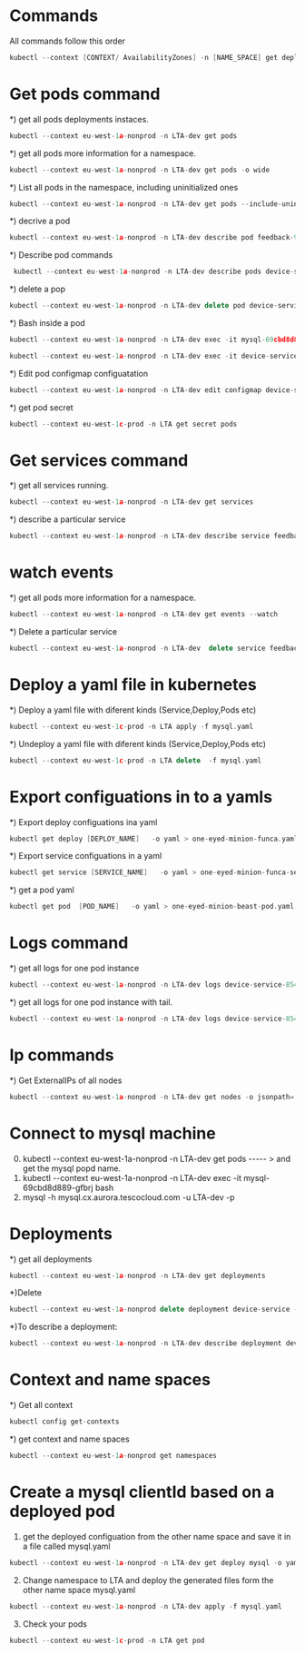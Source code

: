 
Commands
========

All commands follow this order 

```cpp
kubectl --context [CONTEXT/ AvailabilityZones] -n [NAME_SPACE] get deployments
```

Get pods command
================

*) get all pods deployments instaces.
```cpp
kubectl --context eu-west-1a-nonprod -n LTA-dev get pods
```
*) get all pods more information for a namespace.
```cpp
kubectl --context eu-west-1a-nonprod -n LTA-dev get pods -o wide
```

*) List all pods in the namespace, including uninitialized ones
```cpp
kubectl --context eu-west-1a-nonprod -n LTA-dev get pods --include-uninitialized
```

*) decrive a pod
```cpp
kubectl --context eu-west-1a-nonprod -n LTA-dev describe pod feedback-94fd8d555-5bbch

```
*) Describe pod commands
```cpp
 kubectl --context eu-west-1a-nonprod -n LTA-dev describe pods device-service-58c65d99f8-7gjm5
```

*) delete a pop

```cpp
kubectl --context eu-west-1a-nonprod -n LTA-dev delete pod device-service-58c65d99f8-7gjm5
```
*) Bash inside a pod  

```cpp
kubectl --context eu-west-1a-nonprod -n LTA-dev exec -it mysql-69cbd8d889-gwqzk bash
```
```cpp
kubectl --context eu-west-1a-nonprod -n LTA-dev exec -it device-service-6c56ddf486-4qdzl sh
```
*) Edit pod  configmap configuatation
```cpp
kubectl --context eu-west-1a-nonprod -n LTA-dev edit configmap device-service
```

*) get pod secret
```cpp
kubectl --context eu-west-1c-prod -n LTA get secret pods
```

Get services command
====================

*) get all services running.
```cpp
kubectl --context eu-west-1a-nonprod -n LTA-dev get services
```
*) describe a particular service
```cpp
kubectl --context eu-west-1a-nonprod -n LTA-dev describe service feedback
```

watch events
=============
*) get all pods more information for a namespace.
```cpp
kubectl --context eu-west-1a-nonprod -n LTA-dev get events --watch
```

*) Delete a particular service
```cpp
kubectl --context eu-west-1a-nonprod -n LTA-dev  delete service feedback
```

Deploy a yaml file in kubernetes
===============
*) Deploy a yaml file with diferent kinds (Service,Deploy,Pods etc)
```cpp
kubectl --context eu-west-1c-prod -n LTA apply -f mysql.yaml
```
*) Undeploy a yaml file with diferent kinds (Service,Deploy,Pods etc)
```cpp
kubectl --context eu-west-1c-prod -n LTA delete  -f mysql.yaml
```


Export  configuations in to a yamls
==========
*) Export   deploy configuations ina  yaml
```cpp
kubectl get deploy [DEPLOY_NAME]   -o yaml > one-eyed-minion-funca.yaml

```
*) Export   service  configuations in a yaml
```cpp
kubectl get service [SERVICE_NAME]   -o yaml > one-eyed-minion-funca-service.yaml
```
*) get a pod yaml
 ```cpp
kubectl get pod  [POD_NAME]   -o yaml > one-eyed-minion-beast-pod.yaml
```

Logs command
============

*) get all logs  for one pod instance
```cpp
kubectl --context eu-west-1a-nonprod -n LTA-dev logs device-service-8544d88859-s8n6b
```
*) get all logs for one pod instance with tail.
```cpp
kubectl --context eu-west-1a-nonprod -n LTA-dev logs device-service-8544d88859-s8n6b -f
```

Ip commands
===========
*) Get ExternalIPs of all nodes
```cpp
kubectl --context eu-west-1a-nonprod -n LTA-dev get nodes -o jsonpath='{.items[*].status.addresses[?(@.type=="ExternalIP")].address}'
```
Connect to mysql machine
=========================

0) kubectl --context eu-west-1a-nonprod -n LTA-dev get pods ----- > and get the mysql popd name.
1) kubectl --context eu-west-1a-nonprod -n LTA-dev exec -it mysql-69cbd8d889-gfbrj bash
2) mysql -h mysql.cx.aurora.tescocloud.com -u LTA-dev -p


Deployments
=======

*) get all deployments
```cpp
kubectl --context eu-west-1a-nonprod -n LTA-dev get deployments
```
*)Delete
```cpp
kubectl --context eu-west-1a-nonprod delete deployment device-service -n LTA-dev
```

*)To describe a deployment:
```cpp
kubectl --context eu-west-1a-nonprod -n LTA-dev describe deployment device-service

```

Context and name spaces
=======================

*) Get all context
```cpp
kubectl config get-contexts
```

*) get context and name spaces
```cpp
kubectl --context eu-west-1a-nonprod get namespaces
```


Create a mysql clientId based on a deployed pod
=========================
1)  get the deployed configuation from the other name space and save it in a file  called mysql.yaml

```cpp
kubectl --context eu-west-1a-nonprod -n LTA-dev get deploy mysql -o yaml > mysql.yaml

```
2)  Change namespace to LTA  and deploy the generated files form  the other name space  mysql.yaml

```cpp
kubectl --context eu-west-1a-nonprod -n LTA-dev apply -f mysql.yaml
```
3) Check your pods
```cpp
kubectl --context eu-west-1c-prod -n LTA get pod

```

